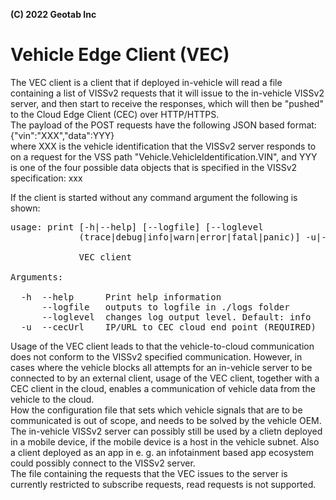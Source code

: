 **(C) 2022 Geotab Inc**<br>

# Vehicle Edge Client (VEC)

The VEC client is a client that if deployed in-vehicle will read a file containing a list of VISSv2 requests that it will issue to the in-vehicle VISSv2 server,
and then start to receive the responses, which will then be "pushed" to the Cloud Edge Client (CEC) over HTTP/HTTPS.<br>
The payload of the POST requests have the following JSON based format:<br>
{"vin":"XXX","data":YYY}<br>
where XXX is the vehicle identification that the VISSv2 server responds to on a request for the VSS path "Vehicle.VehicleIdentification.VIN", 
and YYY is one of the four possible data objects that is specified in the VISSv2 specification: xxx<br>

If the client is started without any command argument the following is shown:<br>
<pre>
usage: print [-h|--help] [--logfile] [--loglevel
             (trace|debug|info|warn|error|fatal|panic)] -u|--cecUrl "<value>"

             VEC client

Arguments:

  -h  --help      Print help information
      --logfile   outputs to logfile in ./logs folder
      --loglevel  changes log output level. Default: info
  -u  --cecUrl    IP/URL to CEC cloud end point (REQUIRED)
</pre>

Usage of the VEC client leads to that the vehicle-to-cloud communication does not conform to the VISSv2 specified communication. 
However, in cases where the vehicle blocks all attempts for an in-vehicle server to be connected to by an external client, 
usage of the VEC client, together with a CEC client in the cloud, enables a communication of vehicle data from the vehicle to the cloud.<br>
How the configuration file that sets which vehicle signals that are to be communicated is out of scope, and needs to be solved by the vehicle OEM.<br>
The in-vehicle VISSv2 server can possibly still be used by a clietn deployed in a mobile device, if the mobile device is a host in the vehicle subnet. 
Also a client deployed as an app in e. g. an infotainment based app ecosystem could possibly connect to the VISSv2 server.<br>
The file containing the requests that the VEC issues to the server is currently restricted to subscribe requests, read requests is not supported.
